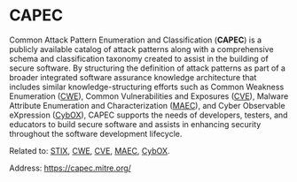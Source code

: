 # CAPEC

Common Attack Pattern Enumeration and Classification (**CAPEC**) is a publicly available catalog of attack patterns along with a comprehensive schema and classification taxonomy created to assist in the building of secure software.
By structuring the definition of attack patterns as part of a broader integrated software assurance knowledge architecture that includes similar knowledge-structuring efforts such as Common Weakness Enumeration ([CWE](../Enumerations/CWE.md "CWE")), Common Vulnerabilities and Exposures ([CVE](../Enumerations/CVE.md "CVE")), Malware Attribute Enumeration and Characterization ([MAEC](../ActionableObservables/MAEC.md "MAEC")), and Cyber Observable eXpression ([CybOX](../ActionableObservables/CybOX.md "CybOX")), CAPEC supports the needs of developers, testers, and educators to build secure software and assists in enhancing security throughout the software development lifecycle.

Related to:
[STIX](../ReportingFormats/STIX.md "STIX"),
[CWE](../Enumerations/CWE.md "CWE"),
[CVE](../Enumerations/CVE.md "CVE"),
[MAEC](../ActionableObservables/MAEC.md "MAEC"),
[CybOX](../ActionableObservables/CybOX.md "CybOX").

Address: https://capec.mitre.org/
